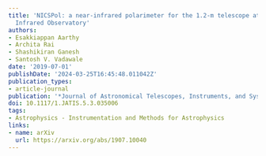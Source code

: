 ```yaml
---
title: 'NICSPol: a near-infrared polarimeter for the 1.2-m telescope at Mount Abu
  Infrared Observatory'
authors:
- Esakkiappan Aarthy
- Archita Rai
- Shashikiran Ganesh
- Santosh V. Vadawale
date: '2019-07-01'
publishDate: '2024-03-25T16:45:48.011042Z'
publication_types:
- article-journal
publication: '*Journal of Astronomical Telescopes, Instruments, and Systems*'
doi: 10.1117/1.JATIS.5.3.035006
tags:
- Astrophysics - Instrumentation and Methods for Astrophysics
links:
- name: arXiv
  url: https://arxiv.org/abs/1907.10040
---
```

